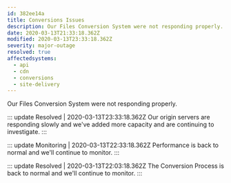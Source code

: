 ```yaml
---
id: 382ee14a
title: Conversions Issues
description: Our Files Conversion System were not responding properly.
date: 2020-03-13T21:33:18.362Z
modified: 2020-03-13T23:33:18.362Z
severity: major-outage
resolved: true
affectedsystems:
  - api
  - cdn
  - conversions
  - site-delivery
---
```


Our Files Conversion System were not responding properly.


::: update Resolved | 2020-03-13T23:33:18.362Z
Our origin servers are responding slowly and we've added more capacity and are continuing to investigate.
:::

::: update Monitoring | 2020-03-13T22:33:18.362Z
Performance is back to normal and we'll continue to monitor.
:::

::: update Resolved | 2020-03-13T22:03:18.362Z
The Conversion Process is back to normal and we'll continue to monitor.
:::

